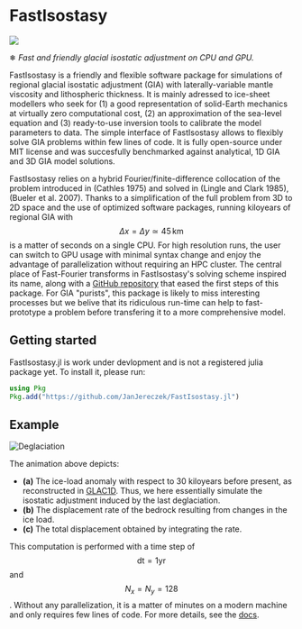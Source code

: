 # FastIsostasy

[![](https://img.shields.io/badge/docs-dev-lightblue.svg)](https://janjereczek.github.io/FastIsostasy.jl/dev/)

❄ *Fast and friendly glacial isostatic adjustment on CPU and GPU.*

FastIsostasy is a friendly and flexible software package for simulations of regional glacial isostatic adjustment (GIA) with laterally-variable mantle viscosity and lithospheric thickness. It is mainly adressed to ice-sheet modellers who seek for (1) a good representation of solid-Earth mechanics at virtually zero computational cost, (2) an approximation of the sea-level equation and (3) ready-to-use inversion tools to calibrate the model parameters to data. The simple interface of FastIsostasy allows to flexibly solve GIA problems within few lines of code. It is fully open-source under MIT license and was succesfully benchmarked against analytical, 1D GIA and 3D GIA model solutions.

FastIsostasy relies on a hybrid Fourier/finite-difference collocation of the problem introduced in (Cathles 1975) and solved in (Lingle and Clark 1985), (Bueler et al. 2007). Thanks to a simplification of the full problem from 3D to 2D space and the use of optimized software packages, running kiloyears of regional GIA with $$ \Delta x = \Delta y \simeq 45 \, \mathrm{km} $$ is a matter of seconds on a single CPU. For high resolution runs, the user can switch to GPU usage with minimal syntax change and enjoy the advantage of parallelization without requiring an HPC cluster. The central place of Fast-Fourier transforms in FastIsostasy's solving scheme inspired its name, along with a [GitHub repository](https://github.com/bueler/fast-earth) that eased the first steps of this package. For GIA "purists", this package is likely to miss interesting processes but we belive that its ridiculous run-time can help to fast-prototype a problem before transfering it to a more comprehensive model.


## Getting started

FastIsostasy.jl is work under devlopment and is not a registered julia package yet. To install it, please run:

```julia
using Pkg
Pkg.add("https://github.com/JanJereczek/FastIsostasy.jl")
```

## Example

![Deglaciation](docs/src/assets/loaduplift_isostate_N128.gif)

The animation above depicts:
- **(a)** The ice-load anomaly with respect to 30 kiloyears before present, as reconstructed in [GLAC1D](https://www.physics.mun.ca/~lev/dataAccess.html). Thus, we here essentially simulate the isostatic adjustment induced by the last deglaciation.
- **(b)** The displacement rate of the bedrock resulting from changes in the ice load.
- **(c)** The total displacement obtained by integrating the rate.

This computation is performed with a time step of $$ \mathrm{dt} = 1 \mathrm{yr}$$ and $$N_{x} = N_{y} = 128 $$. Without any parallelization, it is a matter of minutes on a modern machine and only requires few lines of code. For more details, see the [docs](https://janjereczek.github.io/FastIsostasy.jl/dev/).